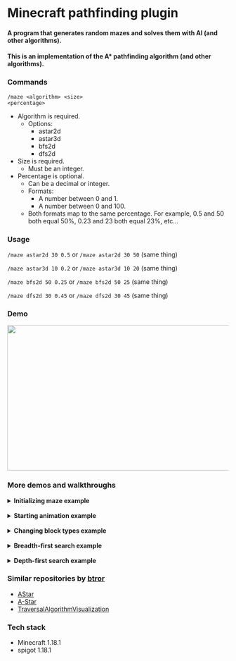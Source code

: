 # Minecraft pathfinding plugin

#### A program that generates random mazes and solves them with AI (and other algorithms).

#### This is an implementation of the A* pathfinding algorithm (and other algorithms).

### Commands

<code>/maze &lt;algorithm&gt; &lt;size&gt; &lt;percentage&gt;</code>

- Algorithm is required.
    - Options:
        - astar2d
        - astar3d
        - bfs2d
        - dfs2d
- Size is required.
    - Must be an integer.
- Percentage is optional.
    - Can be a decimal or integer.
    - Formats:
        - A number between 0 and 1.
        - A number between 0 and 100.
    - Both formats map to the same percentage. For example, 0.5 and 50 both equal 50%, 0.23 and 23 both equal 23%,
      etc...

### Usage

<code>/maze astar2d 30 0.5</code>
or
<code>/maze astar2d 30 50</code> (same thing)

<code>/maze astar3d 10 0.2</code>
or
<code>/maze astar3d 10 20</code> (same thing)

<code>/maze bfs2d 50 0.25</code>
or
<code>/maze bfs2d 50 25</code> (same thing)

<code>/maze dfs2d 30 0.45</code>
or
<code>/maze dfs2d 30 45</code> (same thing)

### Demo
<img src="Resources/part2.gif" width="550" height="330">

### More demos and walkthroughs

<details>
<summary><b>Initializing maze example</b></summary>
<br>
Creating a Maze and ControlPlatform object...
<br>
<br>
<code>/maze astar2d 30 50</code>
<br>
<br>
<img src="Resources/part1.gif" width="550" height="330">
</details>

<br>

<details>
<summary><b>Starting animation example</b></summary>
<br>
Watching the algorithm solve the maze...
<br>
<br>
<img src="Resources/part2.gif" width="550" height="330">
</details>

<br>

<details>
<summary><b>Changing block types example</b></summary>
<br>
Editing the block types used to create the maze and animations...
<br>
<br>
<img src="Resources/part3.gif" width="550" height="330">
</details>

<br>

<details>
<summary><b>Breadth-first search example</b></summary>
<br>
Creating a maze object utilizing BFS...
<br>
<br>
<code>/maze bfs2d 30 40</code>
<br>
<br>
<img src="Resources/part4.gif" width="550" height="330">
</details>

<br>

<details>
<summary><b>Depth-first search example</b></summary>
<br>
Creating a maze object utilizing DFS...
<br>
<br>
<code>/maze dfs2d 40 20</code>
<br>
<br>
<img src="Resources/part5.gif" width="550" height="330">
</details>



### Similar repositories by <a href="https://github.com/btror/AStar">btror</a>

- <a href="https://github.com/btror/AStar">AStar</a>
- <a href="https://github.com/btror/A-Star">A-Star</a>
- <a href="https://github.com/btror/TraversalAlgorithmVisualization">TraversalAlgorithmVisualization</a>

### Tech stack

- Minecraft 1.18.1
- spigot 1.18.1
